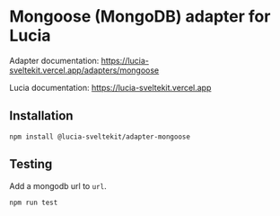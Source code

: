 # Mongoose (MongoDB) adapter for Lucia

Adapter documentation: https://lucia-sveltekit.vercel.app/adapters/mongoose

Lucia documentation: https://lucia-sveltekit.vercel.app

## Installation

```
npm install @lucia-sveltekit/adapter-mongoose
```

## Testing

Add a mongodb url to `url`.

```
npm run test
```